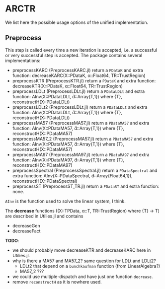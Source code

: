 # ARCTR

We list here the possible usage options of the unified implementation.

## Preprocess

This step is called every time a new iteration is accepted, i.e. a successful or very successful step is accepted.
The package contains several implementations:
- preprocessKARC (PreprocessKARC.jl) return a `PDataK` and extra function: decreaseKARC(X::PDataK, α::Float64, TR::TrustRegion)
- preprocessKTR (PreprocessKTR.jl) return a `PDataK` and extra function: decreaseKTR(X::PDataK, α::Float64, TR::TrustRegion)
- preprocessLDLt (PreprocessLDLt.jl) return a `PDataLDLt` and extra function: AInv(X::PDataLDLt, d̃::Array{T,1}) where {T}, reconstructH(X::PDataLDLt)
- preprocessLDLt2 (PreprocessLDLt.jl) return a `PDataLDLt` and extra function: AInv(X::PDataLDLt, d̃::Array{T,1}) where {T}, reconstructH(X::PDataLDLt)
- preprocessMA57 (PreprocessMA57.jl) return a `PDataMA57` and extra function: AInv(X::PDataMA57, d̃::Array{T,1}) where {T}, reconstructH(X::PDataMA57)
- preprocessMA57_2 (PreprocessMA57.jl) return a `PDataMA57` and extra function: AInv(X::PDataMA57, d̃::Array{T,1}) where {T}, reconstructH(X::PDataMA57)
- preprocessMA97 (PreprocessMA97.jl) return a `PDataMA97` and extra function: AInv(X::PDataMA97, d̃::Array{T,1}) where {T}, reconstructH(X::PDataMA97)
- preprocessSpectral (PreprocessSpectral.jl) return a `PDataSpectral` and extra function: AInv(X::PDataSpectral, d̃::Array{Float64,1}), reconstructH(X::PDataSpectral)
- preprocessST (PreprocessST_TR.jl) return a `PDataST` and extra function: none.

`AInv` is the function used to solve the linear system, I think.

The **decrease** functions ((X::TPData, α::T, TR::TrustRegion) where {T} -> T) are described in Utilies.jl and contains
- decreaseGen
- decreaseFact

**TODO**: 
- we should probably move decreaseKTR and decreaseKARC here in Utilies.jl.
- why is there a MA57 and MA57_2? same question for LDLt and LDLt2?
    - LDLt2 that depend on a `bunchkaufman` function (from LinearAlgebra?)
    - MA57_2 ???
- we could use multiple-dispatch and have just one function `decrease`.
- remove `reconstructH` as it is nowhere used.
